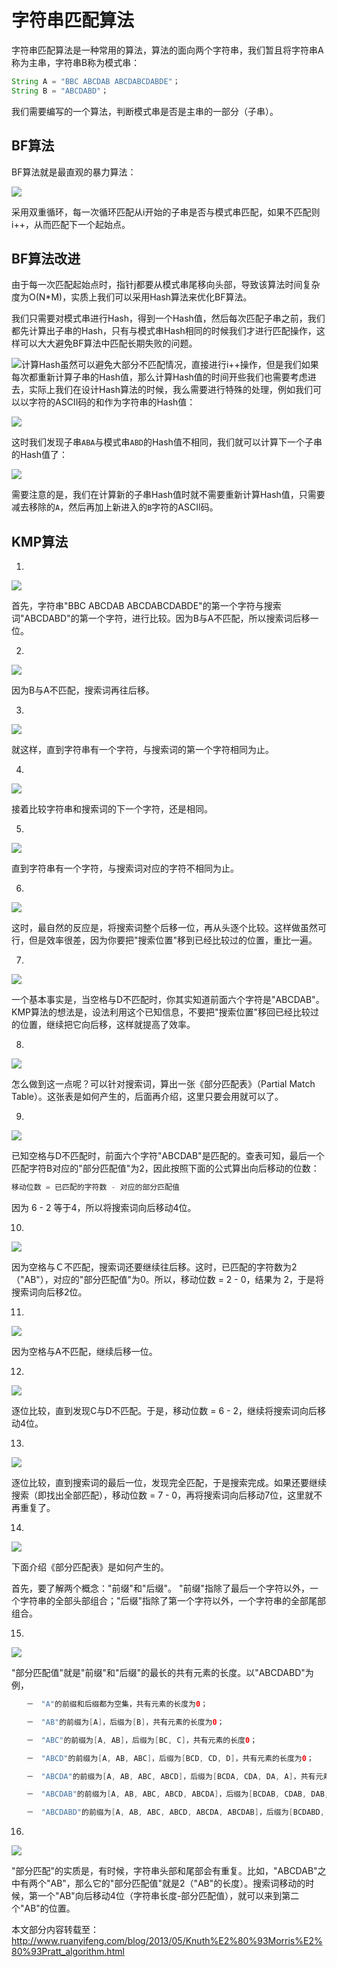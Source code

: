 # 字符串匹配算法

字符串匹配算法是一种常用的算法，算法的面向两个字符串，我们暂且将字符串A称为主串，字符串B称为模式串：

```java
String A = "BBC ABCDAB ABCDABCDABDE"；
String B = "ABCDABD"；
```

我们需要编写的一个算法，判断模式串是否是主串的一部分（子串）。

## BF算法

BF算法就是最直观的暴力算法：

![](../images/39.png)

采用双重循环，每一次循环匹配从i开始的子串是否与模式串匹配，如果不匹配则i++，从而匹配下一个起始点。

## BF算法改进

由于每一次匹配起始点时，指针j都要从模式串尾移向头部，导致该算法时间复杂度为O(N*M)，实质上我们可以采用Hash算法来优化BF算法。

我们只需要对模式串进行Hash，得到一个Hash值，然后每次匹配子串之前，我们都先计算出子串的Hash，只有与模式串Hash相同的时候我们才进行匹配操作，这样可以大大避免BF算法中匹配长期失败的问题。

![](../images/40.png)计算Hash虽然可以避免大部分不匹配情况，直接进行i++操作，但是我们如果每次都重新计算子串的Hash值，那么计算Hash值的时间开些我们也需要考虑进去，实际上我们在设计Hash算法的时候，我么需要进行特殊的处理，例如我们可以以字符的ASCII码的和作为字符串的Hash值：

![](../images/41.png)

这时我们发现子串`ABA`与模式串`ABD`的Hash值不相同，我们就可以计算下一个子串的Hash值了：

![](../images/42.png)

需要注意的是，我们在计算新的子串Hash值时就不需要重新计算Hash值，只需要减去移除的`A`，然后再加上新进入的`B`字符的ASCII码。 

## KMP算法

1. 

![](../images/43.png)

首先，字符串"BBC ABCDAB ABCDABCDABDE"的第一个字符与搜索词"ABCDABD"的第一个字符，进行比较。因为B与A不匹配，所以搜索词后移一位。

2. 

![](../images/44.png)

因为B与A不匹配，搜索词再往后移。

3. 

![](../images/45.png)

就这样，直到字符串有一个字符，与搜索词的第一个字符相同为止。

4. 

![](../images/46.png)

接着比较字符串和搜索词的下一个字符，还是相同。

5. 

![](../images/47.png)

直到字符串有一个字符，与搜索词对应的字符不相同为止。

6. 

![](../images/48.png)

这时，最自然的反应是，将搜索词整个后移一位，再从头逐个比较。这样做虽然可行，但是效率很差，因为你要把"搜索位置"移到已经比较过的位置，重比一遍。

7. 

![](../images/49.png)

一个基本事实是，当空格与D不匹配时，你其实知道前面六个字符是"ABCDAB"。KMP算法的想法是，设法利用这个已知信息，不要把"搜索位置"移回已经比较过的位置，继续把它向后移，这样就提高了效率。

8. 

![](../images/50.png)

怎么做到这一点呢？可以针对搜索词，算出一张《部分匹配表》（Partial Match Table）。这张表是如何产生的，后面再介绍，这里只要会用就可以了。

9. 

![](../images/51.png)

已知空格与D不匹配时，前面六个字符"ABCDAB"是匹配的。查表可知，最后一个匹配字符B对应的"部分匹配值"为2，因此按照下面的公式算出向后移动的位数：

```java
移动位数 = 已匹配的字符数 - 对应的部分匹配值
```

因为 6 - 2 等于4，所以将搜索词向后移动4位。

10. 

![](../images/52.png)

因为空格与Ｃ不匹配，搜索词还要继续往后移。这时，已匹配的字符数为2（"AB"），对应的"部分匹配值"为0。所以，移动位数 = 2 - 0，结果为 2，于是将搜索词向后移2位。

11. 

![](../images/53.png)

因为空格与A不匹配，继续后移一位。

12. 

![](../images/54.png)

逐位比较，直到发现C与D不匹配。于是，移动位数 = 6 - 2，继续将搜索词向后移动4位。

13. 

![](../images/55.png)

逐位比较，直到搜索词的最后一位，发现完全匹配，于是搜索完成。如果还要继续搜索（即找出全部匹配），移动位数 = 7 - 0，再将搜索词向后移动7位，这里就不再重复了。

14. 

![](../images/56.png)

下面介绍《部分匹配表》是如何产生的。

首先，要了解两个概念："前缀"和"后缀"。 "前缀"指除了最后一个字符以外，一个字符串的全部头部组合；"后缀"指除了第一个字符以外，一个字符串的全部尾部组合。

15. 

![](../images/57.png)

"部分匹配值"就是"前缀"和"后缀"的最长的共有元素的长度。以"ABCDABD"为例，

```java
　　－　"A"的前缀和后缀都为空集，共有元素的长度为0；

　　－　"AB"的前缀为[A]，后缀为[B]，共有元素的长度为0；

　　－　"ABC"的前缀为[A, AB]，后缀为[BC, C]，共有元素的长度0；

　　－　"ABCD"的前缀为[A, AB, ABC]，后缀为[BCD, CD, D]，共有元素的长度为0；

　　－　"ABCDA"的前缀为[A, AB, ABC, ABCD]，后缀为[BCDA, CDA, DA, A]，共有元素为"A"，长度为1；

　　－　"ABCDAB"的前缀为[A, AB, ABC, ABCD, ABCDA]，后缀为[BCDAB, CDAB, DAB, AB, B]，共有元素为"AB"，长度为2；

　　－　"ABCDABD"的前缀为[A, AB, ABC, ABCD, ABCDA, ABCDAB]，后缀为[BCDABD, CDABD, DABD, ABD, BD, D]，共有元素的长度为0。
```

16. 

![](../images/58.png)

"部分匹配"的实质是，有时候，字符串头部和尾部会有重复。比如，"ABCDAB"之中有两个"AB"，那么它的"部分匹配值"就是2（"AB"的长度）。搜索词移动的时候，第一个"AB"向后移动4位（字符串长度-部分匹配值），就可以来到第二个"AB"的位置。

本文部分内容转载至：<http://www.ruanyifeng.com/blog/2013/05/Knuth%E2%80%93Morris%E2%80%93Pratt_algorithm.html>